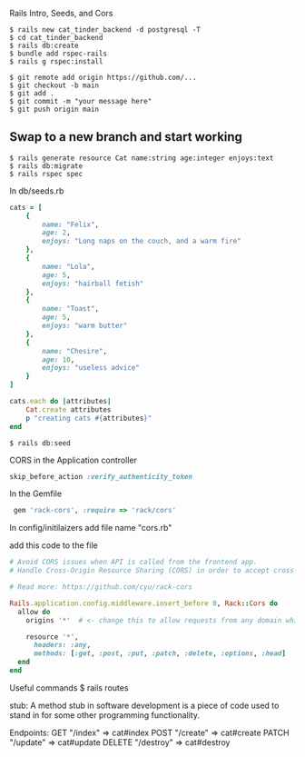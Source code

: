 Rails Intro, Seeds, and Cors

```
$ rails new cat_tinder_backend -d postgresql -T 
$ cd cat_tinder_backend
$ rails db:create
$ bundle add rspec-rails
$ rails g rspec:install

$ git remote add origin https://github.com/...
$ git checkout -b main
$ git add .
$ git commit -m "your message here"
$ git push origin main
```

## Swap to a new branch and start working

```
$ rails generate resource Cat name:string age:integer enjoys:text
$ rails db:migrate
$ rails rspec spec

```
<!-- just to make sure things didn't break -->
  
In db/seeds.rb 
```ruby
cats = [
    {
        name: "Felix",
        age: 2,
        enjoys: "Long naps on the couch, and a warm fire"
    },
    {
        name: "Lola",
        age: 5,
        enjoys: "hairball fetish"
    },
    {
        name: "Toast",
        age: 5,
        enjoys: "warm butter"
    },
    {
        name: "Chesire",
        age: 10,
        enjoys: "useless advice"
    }
]

cats.each do |attributes|
    Cat.create attributes
    p "creating cats #{attributes}"
end
```
```
$ rails db:seed
```
CORS
 in the Application controller
 ```ruby
 skip_before_action :verify_authenticity_token
```
  
In the Gemfile

```ruby
 gem 'rack-cors', :require => 'rack/cors'
```

In config/initilaizers add file name "cors.rb"

add this code to the file 
```ruby
# Avoid CORS issues when API is called from the frontend app.
# Handle Cross-Origin Resource Sharing (CORS) in order to accept cross-origin AJAX requests.

# Read more: https://github.com/cyu/rack-cors

Rails.application.config.middleware.insert_before 0, Rack::Cors do
  allow do
    origins '*'  # <- change this to allow requests from any domain while in development.

    resource '*',
      headers: :any,
      methods: [:get, :post, :put, :patch, :delete, :options, :head]
  end
end
```

Useful commands 
$ rails routes

stub: A method stub in software development is a piece of code used to stand in for some other programming functionality.

Endpoints: 
    GET "/index" =>  cat#index
    POST "/create" => cat#create
    PATCH "/update" => cat#update
    DELETE "/destroy" => cat#destroy

    